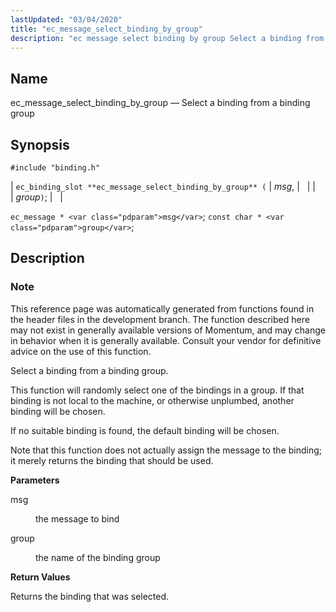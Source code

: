 ```yaml
---
lastUpdated: "03/04/2020"
title: "ec_message_select_binding_by_group"
description: "ec message select binding by group Select a binding from a binding group ec binding slot ec message select binding by group msg group ec message msg const char group This reference page was automatically generated from functions found in the header files in the development branch The function described..."
---
```


<a name="apis.ec_message_select_binding_by_group"></a> 
## Name

ec_message_select_binding_by_group — Select a binding from a binding group

## Synopsis

`#include "binding.h"`

| `ec_binding_slot **ec_message_select_binding_by_group** (` | <var class="pdparam">msg</var>, |   |
|   | <var class="pdparam">group</var>`)`; |   |

`ec_message * <var class="pdparam">msg</var>`;
`const char * <var class="pdparam">group</var>`;<a name="idp56969040"></a> 
## Description

### Note

This reference page was automatically generated from functions found in the header files in the development branch. The function described here may not exist in generally available versions of Momentum, and may change in behavior when it is generally available. Consult your vendor for definitive advice on the use of this function.

Select a binding from a binding group.

This function will randomly select one of the bindings in a group. If that binding is not local to the machine, or otherwise unplumbed, another binding will be chosen.

If no suitable binding is found, the default binding will be chosen.

Note that this function does not actually assign the message to the binding; it merely returns the binding that should be used.

**<a name="idp56973616"></a> Parameters**

<dl class="variablelist">

<dt>msg</dt>

<dd>

the message to bind

</dd>

<dt>group</dt>

<dd>

the name of the binding group

</dd>

</dl>

**<a name="idp56978176"></a> Return Values**

Returns the binding that was selected.